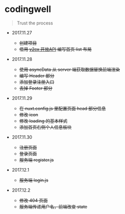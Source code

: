 # codingwell

> Trust the process

- 2017.11.27
  - ~~创建项目~~
  - ~~借用 [v2ex 开放API](https://www.v2ex.com/p/7v9TEc53) 编写首页 list 布局~~


- 2017.11.28
  - ~~使用 asyncData 从 server 端获取数据替换前端渲染~~
  - ~~编写 Header 部分~~
  - ~~添加登录注册入口~~
  - ~~去掉 Footer 部分~~


- 2017.11.29
  - ~~在 nuxt.config.js 里配置页面 head 部分信息~~
  - ~~修改 icon~~
  - ~~修改 loading 的基本样式~~
  - ~~添加首页右侧个人信息板块~~


- 2017.11.30
  - ~~注册页面~~
  - ~~登录页面~~
  - ~~服务端 register.js~~


- 2017.12.1
  - ~~服务端 login.js~~

- 2017.12.2
  - ~~修改 404 页面~~
  - ~~服务端传递用户名，前端改变 state~~

<!-- ## Build Setup

``` bash
# install dependencies
$ npm install # Or yarn install

# serve with hot reload at localhost:3000
$ npm run dev

# build for production and launch server
$ npm start
```

For detailed explanation on how things work, checkout the [Nuxt.js docs](https://github.com/nuxt/nuxt.js).

## Backpack

We use [backpack](https://github.com/palmerhq/backpack) to watch and build the application, so you can use the latest ES6 features (module syntax, async/await, etc.). -->
